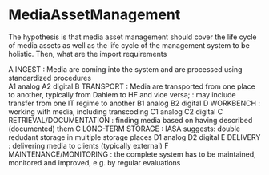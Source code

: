 # MediaAssetManagement

The hypothesis is that media asset management should cover the life cycle of media assets as well as the 
life cycle of the management system to be holistic. Then, what are the import requirements

A INGEST
: Media are coming into the system and are processed using standardized procedures  
A1 analog
A2 digital
B TRANSPORT
: Media are transported from one place to another, typically from Dahlem to HF and vice versa; 
: may include transfer from one IT regime to another
B1 analog
B2 digital
D WORKBENCH
: working with media, including transcoding
C1 analog
C2 digital
C RETRIEVAL/DOCUMENTATION
: finding media based on having described (documented) them
C LONG-TERM STORAGE
: IASA suggests: double redudant storage in multiple storage places
D1 analog
D2 digital
E DELIVERY
: delivering media to clients (typically external)
F MAINTENANCE/MONITORING
: the complete system has to be maintained, monitored and improved, e.g. by regular evaluations
